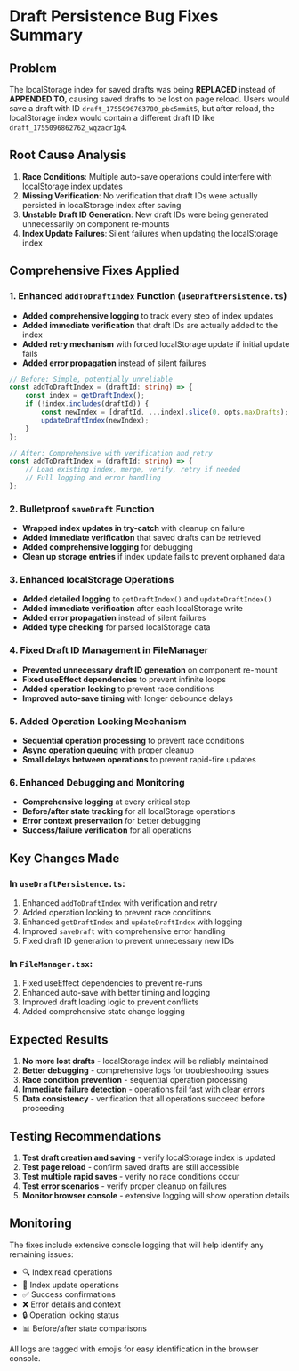 # Draft Persistence Bug Fixes Summary

## Problem
The localStorage index for saved drafts was being **REPLACED** instead of **APPENDED TO**, causing saved drafts to be lost on page reload. Users would save a draft with ID `draft_1755096763780_pbc5mmit5`, but after reload, the localStorage index would contain a different draft ID like `draft_1755096862762_wqzacr1g4`.

## Root Cause Analysis
1. **Race Conditions**: Multiple auto-save operations could interfere with localStorage index updates
2. **Missing Verification**: No verification that draft IDs were actually persisted in localStorage index after saving
3. **Unstable Draft ID Generation**: New draft IDs were being generated unnecessarily on component re-mounts
4. **Index Update Failures**: Silent failures when updating the localStorage index

## Comprehensive Fixes Applied

### 1. Enhanced `addToDraftIndex` Function (`useDraftPersistence.ts`)
- **Added comprehensive logging** to track every step of index updates
- **Added immediate verification** that draft IDs are actually added to the index
- **Added retry mechanism** with forced localStorage update if initial update fails
- **Added error propagation** instead of silent failures

```typescript
// Before: Simple, potentially unreliable
const addToDraftIndex = (draftId: string) => {
    const index = getDraftIndex();
    if (!index.includes(draftId)) {
        const newIndex = [draftId, ...index].slice(0, opts.maxDrafts);
        updateDraftIndex(newIndex);
    }
};

// After: Comprehensive with verification and retry
const addToDraftIndex = (draftId: string) => {
    // Load existing index, merge, verify, retry if needed
    // Full logging and error handling
};
```

### 2. Bulletproof `saveDraft` Function
- **Wrapped index updates in try-catch** with cleanup on failure
- **Added immediate verification** that saved drafts can be retrieved
- **Added comprehensive logging** for debugging
- **Clean up storage entries** if index update fails to prevent orphaned data

### 3. Enhanced localStorage Operations
- **Added detailed logging** to `getDraftIndex()` and `updateDraftIndex()`
- **Added immediate verification** after each localStorage write
- **Added error propagation** instead of silent failures
- **Added type checking** for parsed localStorage data

### 4. Fixed Draft ID Management in FileManager
- **Prevented unnecessary draft ID generation** on component re-mount
- **Fixed useEffect dependencies** to prevent infinite loops
- **Added operation locking** to prevent race conditions
- **Improved auto-save timing** with longer debounce delays

### 5. Added Operation Locking Mechanism
- **Sequential operation processing** to prevent race conditions
- **Async operation queuing** with proper cleanup
- **Small delays between operations** to prevent rapid-fire updates

### 6. Enhanced Debugging and Monitoring
- **Comprehensive logging** at every critical step
- **Before/after state tracking** for all localStorage operations
- **Error context preservation** for better debugging
- **Success/failure verification** for all operations

## Key Changes Made

### In `useDraftPersistence.ts`:
1. Enhanced `addToDraftIndex` with verification and retry
2. Added operation locking to prevent race conditions
3. Enhanced `getDraftIndex` and `updateDraftIndex` with logging
4. Improved `saveDraft` with comprehensive error handling
5. Fixed draft ID generation to prevent unnecessary new IDs

### In `FileManager.tsx`:
1. Fixed useEffect dependencies to prevent re-runs
2. Enhanced auto-save with better timing and logging  
3. Improved draft loading logic to prevent conflicts
4. Added comprehensive state change logging

## Expected Results
1. **No more lost drafts** - localStorage index will be reliably maintained
2. **Better debugging** - comprehensive logs for troubleshooting issues
3. **Race condition prevention** - sequential operation processing
4. **Immediate failure detection** - operations fail fast with clear errors
5. **Data consistency** - verification that all operations succeed before proceeding

## Testing Recommendations
1. **Test draft creation and saving** - verify localStorage index is updated
2. **Test page reload** - confirm saved drafts are still accessible
3. **Test multiple rapid saves** - verify no race conditions occur
4. **Test error scenarios** - verify proper cleanup on failures
5. **Monitor browser console** - extensive logging will show operation details

## Monitoring
The fixes include extensive console logging that will help identify any remaining issues:
- 🔍 Index read operations
- 📝 Index update operations  
- ✅ Success confirmations
- ❌ Error details and context
- 🔒 Operation locking status
- 📊 Before/after state comparisons

All logs are tagged with emojis for easy identification in the browser console.